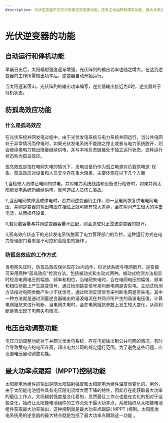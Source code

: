 ```yaml
---
description: 光伏逆变器不仅仅只有直交流变换功能，还有主动运转和停机功能、最大功率追踪MPPT功能、孤岛效应的检测及控制功能、电网检测及并网功能、零（低）电压穿越功能。
---
```


# 光伏逆变器的功能

## 自动运行和停机功能

早晨日出后，太阳辐射强度逐渐增强，光伏阵列的输出功率也随之增大，在达到逆变器的工作所需输出功率后，逆变器自动开始运行。

当太阳逐渐落山，光伏阵列的输出功率编写，逆变器输出接近为0时，逆变器处于待机状态。

## 防孤岛效应功能

### 什么是孤岛效应

在光伏系统并网发电过程中，由于光伏发电系统与电力系统并网运行，当公共电网处于异常情况而停电时，如果光伏发电系统不能随之停止或者与电力系统脱开，则会继续像电力输出限量继续供电，并与本地负责链接处于独立运行状态，这种运行状态称为孤岛效应。

孤岛效应是指在电网失电的情况下，发电设备仍作为孤立电源对负载供电这-现象。孤岛效应对设备和人员安全存在重大隐患，主要体现在以下几个方面

1,当检修人员停止电网的供电，并对电力系统线路和设备进行检修时，如果并网太阳能发电系统仍继续供电，就可造成人员伤亡事故。

&#x20;2,当因电网故障造成停电时，若并网逆变器仍工作，则一旦电网恢复供电电网电压、并网逆变器的输出电压在相位上就可能有较大差异，会在瞬间产生很大的冲击电流，从而损坏设备。

3,若负载容量与并网逆变器容量不匹配，则会造成对正弦波逆变器的损坏。

4,孤岛效应状态下的光伏发电系统脱离了电力管理部门的监控，这种运行方式在电力管理部门看来是不可控和高隐患的操作 。

### 防孤岛效应的工作方式

当电网失压时，防孤岛效应保护应在2s内动作，将光伏系统与电网断开。逆变器可采用两种“孤岛效应”检测方法，包括被动式和主动式两种。被动式检测方法指实时检测电网电压的幅值、频率和相位，当电网失电时，会在电网电压的幅值、频率和相位参数上产生跳变信号，通过检测跳变信号来判断电网是否失电。主动式检测方法指对电网参数产生小干扰信号，通过检测反馈信号来判断电网是否失电。其中一种方法就是通过测量逆变器输出的谐波电流在并网点所产生的谐波电压值，计算电网阻抗来进行判断，当电网失电时，会在电网阻抗参数上发生较大变化，从而判断是否出现了电网失电情况。

## 电压自动调整功能

&#x20;电压自动调整功能对于并网光伏发电系统，存在电能输出到公共电网的情况，有时会导致受电点的电压升高，超出电力公司的规定运行范围。为了避免这些问题，应设置电压自动调整功能。&#x20;

## 最大功率点跟踪（MPPT)控制功能

&#x20;太阳能电池组件的输出是随太阳辐射强度和太阳能电池组件温度而变化的。另外，由于太阳能电池组件具有电压随电流增大而下降的特性，因此存在能获取最大功率的最佳工作点。太阳辐射强度是变化着的，显然最佳工作点也是在变化的相对于这些变化，始终让太阳能电池组件的工作点处于最大功率点，系统始终从太阳能电池组件获取最大功率输出，这种控制就是最大功率点跟踪( MPPT )控制。太阳能发电系统用的逆变器的最大特点就是包括了最大功率点跟踪这一功能 。                                                                                                                                                                                                                                                                                                                                                                                                                                                                                                                                                                                                                                                                                                                                                                                                                                                                                                                                                                                                                                                                                                                                                                                                                                                                                                                                                                                                                                                                                                                                                                                                                                                                                                                                                                                                                                                                                                                                                                                                                                                                                                                                                                                                                                                                                                                                                                                                                                                                                                                                                                                                                                                                                                                                                                                                                                                                                                                                                                                                                                                                                                                                                                                                                                                                                                                                                                                                                                                                                                                                                                                                                                                                                                                                                                                                                                                                                                                                                                                                                                                                                                                                                                                                                                                                                                                                                                                                                                                                                                                                                                                                                                                                                                                                                                                                                                                                                                                                                                                                                                                                                                                                                                                                                                                                                                                                                                                                                                                                                                                                                                                                                                                                                                                                                                                                                                                                                                                                                                                                                                                                                                                                                                                                                                                                                                                                                                                                                                                                                                                                                                                                                                                                                                                                                                                                                                                                                                                                                                                                                                                                                                                                                                                                                                                                                                                                                                                                                                                                                                                                                                                                                                                                                                                                                                                                                                                                                                                                                                                                                                                                                                                                                                                                                                                                                                                                                                                                                                                                                                                                                                                                                                                                                                                                                                                                                                                                                                                                                                                                                                                                                                                                                                                                                                                                                                                                                                                                                                                                                                                                                                                                                                                                                                                                                                                                                                                                                                                                                                                                                                                                                                                                                                                                                                                                                                                                                                                                                                                                                                                                                                                                                                                                                                                                                                                                                                                                                                                                                                                                                                                                                                                                                                                                                                                                                                                                                                                                                                                                                                                                                                                                                                                                                                                                                                                                                                                                                                                                                                                                                                                                                                                                                                                                                                                                                                                                                                                                                                                                                                                                                                                                                                                                                                                                                                                                                                                                                                                                                                                                                                                                                                                                                                                                                                                                                                                                                                                                                                                                                                                                                                                                                                                                                                                                                                                                                                                                                                                                                                                                                                                                                                                                                                                                                                                                                                                                                                                                                                                                                                                                                                                                                                                                                                                                                                                                                                                                                                                                                                                                                                                                                                                                                                                                                                                                                                                                                                                                                                                                                                                                                                                                                                                                                                                                                                                                                                                                                                                                                                                                                                                                                                                                                                                                                                                                                                                                                                                                                                                                                                                                                                                                                                                                                                                                                                                                                                                                                                                                                                                                                                                                                                                                                                                                                                                                                                                                                                                                                                                                                                                                                                                                                                                                                                                                                                                                                                                                                                                                                                                                                                                                                                                                                                                                                                                                                                                                                                                                                                                                                                                                                                                                                                                                                                                                                                                                                                                                                                                                                                                                                                                                                                                                                 &#x20;



